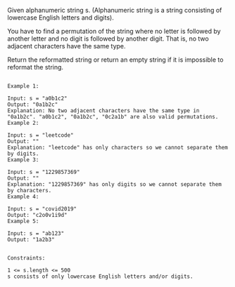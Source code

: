 Given alphanumeric string s. (Alphanumeric string is a string consisting of lowercase English letters and digits).

You have to find a permutation of the string where no letter is followed by another letter and no digit is followed by another digit. That is, no two adjacent characters have the same type.

Return the reformatted string or return an empty string if it is impossible to reformat the string.

```

Example 1:

Input: s = "a0b1c2"
Output: "0a1b2c"
Explanation: No two adjacent characters have the same type in "0a1b2c". "a0b1c2", "0a1b2c", "0c2a1b" are also valid permutations.
Example 2:

Input: s = "leetcode"
Output: ""
Explanation: "leetcode" has only characters so we cannot separate them by digits.
Example 3:

Input: s = "1229857369"
Output: ""
Explanation: "1229857369" has only digits so we cannot separate them by characters.
Example 4:

Input: s = "covid2019"
Output: "c2o0v1i9d"
Example 5:

Input: s = "ab123"
Output: "1a2b3"
 

Constraints:

1 <= s.length <= 500
s consists of only lowercase English letters and/or digits.
```
